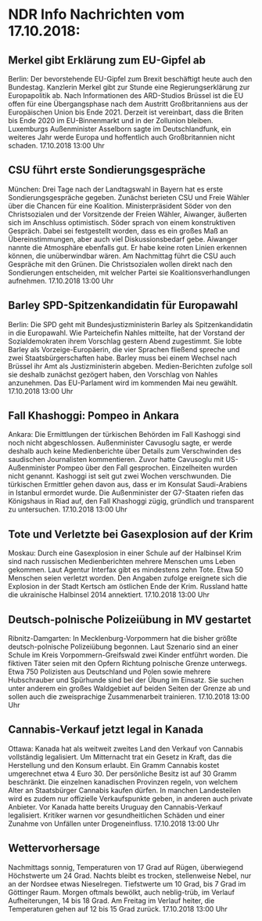 # NDR Info Nachrichten vom 17.10.2018:


## Merkel gibt Erklärung zum EU-Gipfel ab
Berlin: Der bevorstehende EU-Gipfel zum Brexit beschäftigt heute auch den Bundestag. Kanzlerin Merkel gibt zur Stunde eine Regierungserklärung zur Europapolitik ab. Nach Informationen des ARD-Studios Brüssel ist die EU offen für eine Übergangsphase nach dem Austritt Großbritanniens aus der Europäischen Union bis Ende 2021. Derzeit ist vereinbart, dass die Briten bis Ende 2020 im EU-Binnenmarkt und in der Zollunion bleiben. Luxemburgs Außenminister Asselborn sagte im Deutschlandfunk, ein weiteres Jahr werde Europa und hoffentlich auch Großbritannien nicht schaden. 17.10.2018 13:00 Uhr 

## CSU führt erste Sondierungsgespräche
München: Drei Tage nach der Landtagswahl in Bayern hat es erste Sondierungsgespräche gegeben. Zunächst berieten CSU und Freie Wähler über die Chancen für eine Koalition. Ministerpräsident Söder von den Christsozialen und der Vorsitzende der Freien Wähler, Aiwanger, äußerten sich im Anschluss optimistisch. Söder sprach von einem konstruktiven Gespräch. Dabei sei festgestellt worden, dass es ein großes Maß an Übereinstimmungen, aber auch viel Diskussionsbedarf gebe. Aiwanger nannte die Atmosphäre ebenfalls gut. Er habe keine roten Linien erkennen können, die unüberwindbar wären. Am Nachmittag führt die CSU auch Gespräche mit den Grünen. Die Christsozialen wollen direkt nach den Sondierungen entscheiden, mit welcher Partei sie Koalitionsverhandlungen aufnehmen. 17.10.2018 13:00 Uhr 

## Barley SPD-Spitzenkandidatin für Europawahl
Berlin: Die SPD geht mit Bundesjustizministerin Barley als Spitzenkandidatin in die Europawahl. Wie Parteichefin Nahles mitteilte, hat der Vorstand der Sozialdemokraten ihrem Vorschlag gestern Abend zugestimmt. Sie lobte Barley als Vorzeige-Europäerin, die vier Sprachen fließend spreche und zwei Staatsbürgerschaften habe. Barley muss bei einem Wechsel nach Brüssel ihr Amt als Justizministerin abgeben. Medien-Berichten zufolge soll sie deshalb zunächst gezögert haben, den Vorschlag von Nahles anzunehmen. Das EU-Parlament wird im kommenden Mai neu gewählt. 17.10.2018 13:00 Uhr 

## Fall Khashoggi: Pompeo in Ankara
Ankara: Die Ermittlungen der türkischen Behörden im Fall Kashoggi sind noch nicht abgeschlossen. Außenminister Cavusoglu sagte, er werde deshalb auch keine Medienberichte über Details zum Verschwinden des saudischen Journalisten kommentieren. Zuvor hatte Cavusoglu mit US-Außenminister Pompeo über den Fall gesprochen. Einzelheiten wurden nicht genannt. Kashoggi ist seit gut zwei Wochen verschwunden. Die türkischen Ermittler gehen davon aus, dass er im Konsulat Saudi-Arabiens in Istanbul ermordet wurde. Die Außenminister der G7-Staaten riefen das Königshaus in Riad auf, den Fall Khashoggi zügig, gründlich und transparent zu untersuchen. 17.10.2018 13:00 Uhr 

## Tote und Verletzte bei Gasexplosion auf der Krim
Moskau: Durch eine Gasexplosion in einer Schule auf der Halbinsel Krim sind nach russischen Medienberichten mehrere Menschen ums Leben gekommen. Laut Agentur Interfax gibt es mindestens zehn Tote. Etwa 50 Menschen seien verletzt worden. Den Angaben zufolge ereignete sich die Explosion in der Stadt Kertsch am östlichen Ende der Krim. Russland hatte die ukrainische Halbinsel 2014 annektiert. 17.10.2018 13:00 Uhr 

## Deutsch-polnische Polizeiübung in MV gestartet
Ribnitz-Damgarten: In Mecklenburg-Vorpommern hat die bisher größte deutsch-polnische Polizeiübung begonnen. Laut Szenario sind an einer Schule im Kreis Vorpommern-Greifswald zwei Kinder entführt worden. Die fiktiven Täter seien mit den Opfern Richtung polnische Grenze unterwegs. Etwa 750 Polizisten aus Deutschland und Polen sowie mehrere Hubschrauber und Spürhunde sind bei der Übung im Einsatz. Sie suchen unter anderem ein großes Waldgebiet auf beiden Seiten der Grenze ab und sollen auch die zweisprachige Zusammenarbeit trainieren. 17.10.2018 13:00 Uhr 

## Cannabis-Verkauf jetzt legal in Kanada
Ottawa: Kanada hat als weitweit zweites Land den Verkauf von Cannabis vollständig legalisiert. Um Mitternacht trat ein Gesetz in Kraft, das die Herstellung und den Konsum erlaubt. Ein Gramm Cannabis kostet umgerechnet etwa 4 Euro 30. Der persönliche Besitz ist auf 30 Gramm beschränkt. Die einzelnen kanadischen Provinzen regeln, von welchem Alter an Staatsbürger Cannabis kaufen dürfen. In manchen Landesteilen wird es zudem nur offizielle Verkaufspunkte geben, in anderen auch private Anbieter. Vor Kanada hatte bereits Uruguay den Cannabis-Verkauf legalisiert. Kritiker warnen vor gesundheitlichen Schäden und einer Zunahme von Unfällen unter Drogeneinfluss. 17.10.2018 13:00 Uhr 

## Wettervorhersage
Nachmittags sonnig, Temperaturen von 17 Grad auf Rügen, überwiegend Höchstwerte um 24 Grad. Nachts bleibt es trocken, stellenweise Nebel, nur an der Nordsee etwas Nieselregen. Tiefstwerte um 10 Grad, bis 7 Grad im Göttinger Raum. Morgen oftmals bewölkt, auch neblig-trüb, im Verlauf Aufheiterungen, 14 bis 18 Grad. Am Freitag im Verlauf heiter, die Temperaturen gehen auf 12 bis 15 Grad zurück. 17.10.2018 13:00 Uhr 

